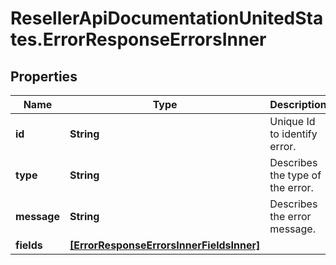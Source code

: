 # ResellerApiDocumentationUnitedStates.ErrorResponseErrorsInner

## Properties

Name | Type | Description | Notes
------------ | ------------- | ------------- | -------------
**id** | **String** | Unique Id to identify error. | [optional] 
**type** | **String** | Describes the type of the error. | [optional] 
**message** | **String** | Describes the error message. | [optional] 
**fields** | [**[ErrorResponseErrorsInnerFieldsInner]**](ErrorResponseErrorsInnerFieldsInner.md) |  | [optional] 


